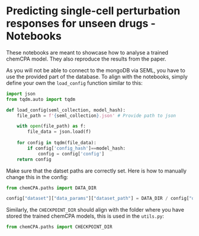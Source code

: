 # Predicting single-cell perturbation responses for unseen drugs - Notebooks

These notebooks are meant to showcase how to analyse a trained chemCPA model. They also reproduce the results from the paper. 


As you will not be able to connect to the mongoDB via SEML, you have to use the provided part of the database. To align with the notebooks, simply define your own the `load_config` function similar to this: 

```python
import json 
from tqdm.auto import tqdm

def load_config(seml_collection, model_hash):
    file_path = f'{seml_collection}.json' # Provide path to json

    with open(file_path) as f:
        file_data = json.load(f)
    
    for config in tqdm(file_data):
        if config['config_hash']==model_hash:
            config = config['config']
    return config
```

Make sure that the datset paths are correctly set. Here is how to manually change this in the config: 
```python
from chemCPA.paths import DATA_DIR

config["dataset"]["data_params"]["dataset_path"] = DATA_DIR / config["dataset"]["data_params"]["dataset_path"].split('/')[-1]
``` 

Similarly, the `CHECKPOINT_DIR` should align with the folder where you have stored the trained chemCPA models, this is used in the `utils.py`:
```python
from chemCPA.paths import CHECKPOINT_DIR
```